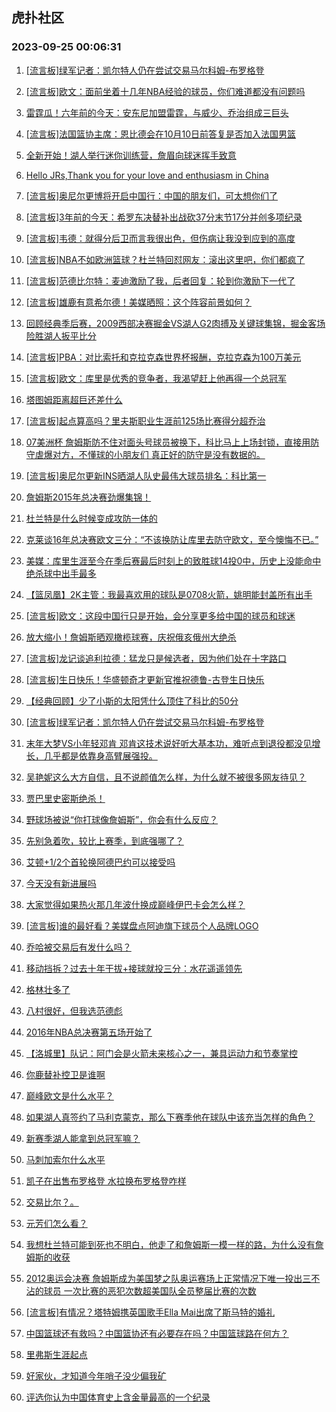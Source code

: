 ## 虎扑社区 
### 2023-09-25 00:06:31

1. [[流言板]绿军记者：凯尔特人仍在尝试交易马尔科姆-布罗格登](https://bbs.hupu.com/62213048.html)

2. [[流言板]欧文：面前坐着十几年NBA经验的球员，你们难道都没有问题吗](https://bbs.hupu.com/62210321.html)

3. [雷霆瓜！六年前的今天：安东尼加盟雷霆，与威少、乔治组成三巨头](https://bbs.hupu.com/62209921.html)

4. [[流言板]法国篮协主席：恩比德会在10月10日前答复是否加入法国男篮](https://bbs.hupu.com/62211139.html)

5. [全新开始！湖人举行迷你训练营，詹眉向球迷挥手致意](https://bbs.hupu.com/62210236.html)

6. [Hello JRs,Thank you for your love and enthusiasm in China](https://bbs.hupu.com/62207703.html)

7. [[流言板]奥尼尔更博将开启中国行：中国的朋友们，可太想你们了](https://bbs.hupu.com/62210628.html)

8. [[流言板]3年前的今天：希罗东决替补出战砍37分末节17分并创多项纪录](https://bbs.hupu.com/62212761.html)

9. [[流言板]韦德：就得分后卫而言我很出色，但伤病让我没到应到的高度](https://bbs.hupu.com/62212615.html)

10. [[流言板]NBA不如欧洲篮球？杜兰特回怼网友：滚出这里吧，你们都疯了](https://bbs.hupu.com/62207887.html)

11. [[流言板]范德比尔特：麦迪激励了我，后者回复：轮到你激励下一代了](https://bbs.hupu.com/62210745.html)

12. [[流言板]雄鹿有意希尔德！美媒晒照：这个阵容前景如何？](https://bbs.hupu.com/62212657.html)

13. [回顾经典季后赛，2009西部决赛掘金VS湖人G2肉搏及关键球集锦，掘金客场险胜湖人扳平比分](https://bbs.hupu.com/62210899.html)

14. [[流言板]PBA：对比索托和克拉克森世界杯报酬，克拉克森为100万美元](https://bbs.hupu.com/62213744.html)

15. [[流言板]欧文：库里是优秀的竞争者，我渴望赶上他再得一个总冠军](https://bbs.hupu.com/62210203.html)

16. [塔图姆距离超巨还差什么](https://bbs.hupu.com/62212343.html)

17. [[流言板]起点算高吗？里夫斯职业生涯前125场比赛得分超乔治](https://bbs.hupu.com/62206571.html)

18. [07美洲杯 詹姆斯防不住对面头号球员被换下，科比马上上场封锁，直接用防守虐爆对方，不懂球的小朋友们 真正好的防守是没有数据的。](https://bbs.hupu.com/62212270.html)

19. [[流言板]奥尼尔更新INS晒湖人队史最伟大球员排名：科比第一](https://bbs.hupu.com/62206506.html)

20. [詹姆斯2015年总决赛劲爆集锦！](https://bbs.hupu.com/62212220.html)

21. [杜兰特是什么时候变成攻防一体的](https://bbs.hupu.com/62212385.html)

22. [克莱谈16年总决赛欧文三分：“不该换防让库里去防守欧文，至今懊悔不已。”](https://bbs.hupu.com/62211100.html)

23. [美媒：库里生涯至今在季后赛最后时刻上的致胜球14投0中，历史上没能命中绝杀球中出手最多](https://bbs.hupu.com/62212399.html)

24. [【篮凤凰】2K主管：我最喜欢用的球队是0708火箭，姚明能封盖所有出手](https://bbs.hupu.com/62209539.html)

25. [[流言板]欧文：这段中国行只是开始，会分享更多给中国的球员和球迷](https://bbs.hupu.com/62210480.html)

26. [放大缩小！詹姆斯晒观橄榄球赛，庆祝俄亥俄州大绝杀](https://bbs.hupu.com/62207412.html)

27. [[流言板]龙记谈追利拉德：猛龙只是候选者，因为他们处在十字路口](https://bbs.hupu.com/62212707.html)

28. [[流言板]生日快乐！华盛顿奇才更新官推祝德鲁-古登生日快乐](https://bbs.hupu.com/62213356.html)

29. [【经典回顾】少了小斯的太阳凭什么顶住了科比的50分](https://bbs.hupu.com/62211511.html)

30. [[流言板]绿军记者：凯尔特人仍在尝试交易马尔科姆-布罗格登](https://bbs.hupu.com/62213331.html)

31. [末年大梦VS小年轻邓肯   邓肯这技术说好听大基本功，难听点到退役都没见增长，几乎都是依靠身高臂展强投。](https://bbs.hupu.com/62213984.html)

32. [吴艳妮这么大方自信，且不说颜值怎么样，为什么就不被很多网友待见？](https://bbs.hupu.com/62207528.html)

33. [贾巴里史密斯绝杀！](https://bbs.hupu.com/62212320.html)

34. [野球场被说“你打球像詹姆斯”，你会有什么反应？](https://bbs.hupu.com/62214104.html)

35. [先别急着吹，较比上赛季，到底强哪了？](https://bbs.hupu.com/62213068.html)

36. [艾顿+1/2个首轮换阿德巴约可以接受吗](https://bbs.hupu.com/62213929.html)

37. [今天没有新进展吗](https://bbs.hupu.com/62214172.html)

38. [大家觉得如果热火那几年波什换成巅峰伊巴卡会怎么样？](https://bbs.hupu.com/62213053.html)

39. [[流言板]谁的最好看？美媒盘点阿迪旗下球员个人品牌LOGO](https://bbs.hupu.com/62207266.html)

40. [乔哈被交易后有发什么吗？](https://bbs.hupu.com/62212829.html)

41. [移动挡拆？过去十年干拔+接球就投三分：水花遥遥领先](https://bbs.hupu.com/62212417.html)

42. [格林壮多了](https://bbs.hupu.com/62213199.html)

43. [八村很好，但我选范德彪](https://bbs.hupu.com/62212824.html)

44. [2016年NBA总决赛第五场开始了](https://bbs.hupu.com/62212411.html)

45. [【洛城里】队记：阿门会是火箭未来核心之一，兼具运动力和节奏掌控](https://bbs.hupu.com/62210137.html)

46. [你鹿替补控卫是谁啊](https://bbs.hupu.com/62213151.html)

47. [巅峰欧文是什么水平？](https://bbs.hupu.com/62212697.html)

48. [如果湖人真签约了马利克蒙克，那么下赛季他在球队中该充当怎样的角色？](https://bbs.hupu.com/62213326.html)

49. [新赛季湖人能拿到总冠军嘛？](https://bbs.hupu.com/62213330.html)

50. [马刺加索尔什么水平](https://bbs.hupu.com/62212582.html)

51. [凯子在出售布罗格登  水拉换布罗格登咋样](https://bbs.hupu.com/62213228.html)

52. [交易比尔？。](https://bbs.hupu.com/62212180.html)

53. [元芳们怎么看？](https://bbs.hupu.com/62213208.html)

54. [我想杜兰特可能到死也不明白，他走了和詹姆斯一模一样的路，为什么没有詹姆斯的收获](https://bbs.hupu.com/62212586.html)

55. [2012奥运会决赛  詹姆斯成为美国梦之队奥运赛场上正常情况下唯一投出三不沾的球员 一次比赛的恶犯次数超美国队全员整届比赛的次数](https://bbs.hupu.com/62212897.html)

56. [[流言板]有情况？塔特姆携英国歌手Ella Mai出席了斯马特的婚礼](https://bbs.hupu.com/62206367.html)

57. [中国篮球还有救吗？中国篮协还有必要存在吗？中国篮球路在何方？](https://bbs.hupu.com/62212991.html)

58. [里弗斯生涯起点](https://bbs.hupu.com/62212091.html)

59. [好家伙，才知道今年哨子没少偏我矿](https://bbs.hupu.com/62212286.html)

60. [评选你认为中国体育史上含金量最高的一个纪录](https://bbs.hupu.com/62212152.html)


